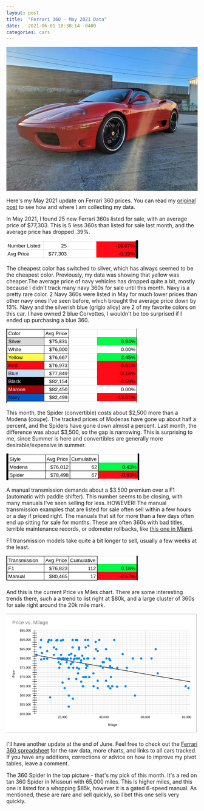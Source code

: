 ```yaml
---
layout: post
title:  "Ferrari 360 - May 2021 Data"
date:   2021-06-01 10:30:14 -0400
categories: cars
---
```


![May 2021](/images/360-may2021/360.jpeg)

Here's my May 2021 update on Ferrari 360 prices. You can read my [original post](https://rskelton.com/ferrari-360-april-2021-data/) to see how and where I am collecting my data. 

In May 2021, I found 25 new Ferrari 360s listed for sale, with an average price of $77,303. This is 5 less 360s than listed for sale last month, and the average price has dropped .39%. 

![May 2021](/images/360-may2021/overall.png)

The cheapest color has switched to silver, which has always seemed to be the cheapest color. Previously, my data was showing that yellow was cheaper.The average price of navy vehicles has dropped quite a bit, mostly because I didn't track many navy 360s for sale until this month. Navy is a pretty rare color. 2 Navy 360s were listed in May for much lower prices than other navy ones I've seen before, which brought the average price down by 13%. Navy and the silverish blue (grigio alloy) are 2 of my favorite colors on this car. I have owned 2 blue Corvettes, I wouldn't be too surprised if I ended up purchasing a blue 360. 

![May 2021](/images/360-may2021/color.png)

This month, the Spider (convertible) costs about $2,500 more than a Modena (coupe). The tracked prices of Modenas have gone up about half a percent, and the Spiders have gone down almost a percent. Last month, the difference was about $3,500, so the gap is narrowing. This is surprising to me, since Summer is here and convertibles are generally more desirable/expensive in summer. 


![May 2021](/images/360-may2021/style.png)

A manual transmission demands about a $3.500 premium over a F1 (automatic with paddle shifter). This number seems to be closing, with many manuals I've seen selling for less. HOWEVER! The manual transmission examples that are listed for sale often sell within a few hours or a day if priced right. The manuals that sit for more than a few days often end up sitting for sale for months. These are often 360s with bad titles, terrible maintenance records, or odometer rollbacks, like [this one in Miami](https://infantinomotor.com/vdp/16053207/Used-2005-Ferrari-360-Modena-Spider-for-sale-in-Miami-FL-33168). 

F1 transmission models take quite a bit longer to sell, usually a few weeks at the least.

![May 2021](/images/360-may2021/trans.png)

And this is the current Price vs Miles chart. There are some interesting trends there, such a a trend to list right at $80k, and a large cluster of 360s for sale right around the 20k mile mark. 

![May 2021](/images/360-may2021/miles.png)

I'll have another update at the end of June. Feel free to check out the [Ferrari 360 spreadsheet](https://rskelton.com/360) for the raw data, more charts, and links to all cars tracked. If you have any additions, corrections or advice on how to improve my pivot tables, leave a comment. 

The 360 Spider in the top picture - that's my pick of this month. It's a red on tan 360 Spider in Missouri with 65,000 miles. This is higher miles, and this one is listed for a whopping $85k, however it is a gated 6-speed manual. As mentioned, these are rare and sell quickly, so I bet this one sells very quickly. 

